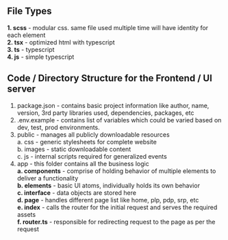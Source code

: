 ## File Types
**1. scss**     -   modular css. same file used multiple time will have identity for each element</br>
**2. tsx**      -   optimized html with typescript</br>
**3. ts**       -   typescript</br>
**4. js**       -   simple typescript</br>

## Code / Directory Structure for the Frontend / UI server
1. package.json - contains basic project information like author, name, version, 3rd party libraries used, dependencies, packages, etc
2. .env.example - contains list of variables which could be varied based on dev, test, prod environments.
3. public       - manages all publicly downloadable resources</br>
    a. css              -   generic stylesheets for complete website</br>
    b. images           -   static downloadable content</br>
    c. js               -   internal scripts required for generalized events</br>
4. app - this folder contains all the business logic</br>
**a. components**       -   comprise of holding behavior of multiple elements to deliver a functionality</br>
**b. elements**         -   basic UI atoms, individually holds its own behavior</br>
**c. interface**        -   data objects are stored here</br>
**d. page**             -   handles different page list like home, plp, pdp, srp, etc</br>
**e. index**            -   calls the router for the initial request and serves the required assets</br>
**f. router.ts**        -   responsible for redirecting request to the page as per the request</br>